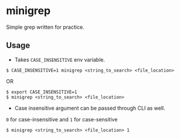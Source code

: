 # minigrep
Simple grep written for practice.

## Usage
* Takes `CASE_INSENSITIVE` env variable.

```
$ CASE_INSENSITIVE=1 minigrep <string_to_search> <file_location>
```
OR
```
$ export CASE_INSENSITIVE=1
$ minigrep <string_to_search> <file_location>
```
* Case insensitive argument can be passed through CLI as well.

`0` for case-insensitive and `1` for case-sensitive
```
$ minigrep <string_to_search> <file_location> 1
```